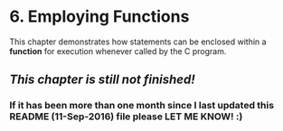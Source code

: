 # 6. Employing Functions

This chapter demonstrates how statements can be enclosed within a **function** for execution whenever called by the C program.

## *This chapter is still not finished!*

### If it has been more than one month since I last updated this README (11-Sep-2016) file please LET ME KNOW! :)